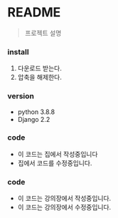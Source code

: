 # README
> 프로젝트 설명

### install
1. 다운로드 받는다.
2. 압축을 해제한다.

### version
- python 3.8.8
- Django 2.2

### code
- 이 코드는 집에서 작성중입니다
- 집에서 코드를 수정중입니다.

### code
- 이 코드는 강의장에서 작성중입니다.
- 이 코드는 강의장에서 수정중입니다.

